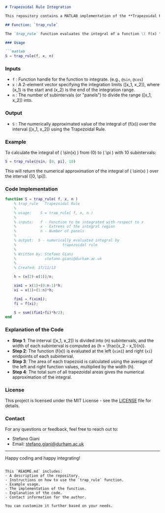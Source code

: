  
```markdown
# Trapezoidal Rule Integration

This repository contains a MATLAB implementation of the **Trapezoidal Rule** for numerical integration. The function approximates the definite integral of a given function over a specified interval using trapezoids. It is particularly useful for approximating integrals when an analytical solution is not feasible or when you are working with discrete data.

## Function: `trap_rule`

The `trap_rule` function evaluates the integral of a function \( f(x) \) over a specified interval \([x_1, x_2]\) using the Trapezoidal Rule. The interval is divided into \( n \) subintervals, and the function sums up the areas of the trapezoids formed at each subinterval.

### Usage

```matlab
S = trap_rule(f, x, n)
```

### Inputs

- `f`  : Function handle for the function to integrate. (e.g., `@sin`, `@cos`)
- `x`  : A 2-element vector specifying the integration limits \([x_1, x_2]\), where \(x_1\) is the start and \(x_2\) is the end of the integration range.
- `n`  : The number of subintervals (or "panels") to divide the range \([x_1, x_2]\) into.

### Output

- `S`  : The numerically approximated value of the integral of \(f(x)\) over the interval \([x_1, x_2]\) using the Trapezoidal Rule.

### Example

To calculate the integral of \( \sin(x) \) from \(0\) to \( \pi \) with 10 subintervals:

```matlab
S = trap_rule(@sin, [0, pi], 10)
```

This will return the numerical approximation of the integral of \( \sin(x) \) over the interval \([0, \pi]\).

### Code Implementation

```matlab
function S = trap_rule( f, x, n )
    % trap_rule   Trapezoidal Rule
    %
    % usage:    S = trap_rule( f, x, n )
    %
    % inputs:   f - Function to be integrated with respect to x
    %           x - Extrems of the integral region
    %           n - Number of panels
    %
    % output:  S - numerically evaluated integral by
    %                     trapezoidal rule
    %
    % Written by: Stefano Giani
    %             stefano.giani@durham.ac.uk
    %
    % Created: 17/11/13

    h = (x(2)-x(1))/n;

    xim1 = x(1)+(0:n-1)*h;
    xi = x(1)+(1:n)*h;

    fim1 = f(xim1);
    fi = f(xi);

    S = sum((fim1+fi)*h/2);
end
```

### Explanation of the Code

- **Step 1**: The interval \([x_1, x_2]\) is divided into \(n\) subintervals, and the width of each subinterval is computed as \(h = \frac{x_2 - x_1}{n}\).
- **Step 2**: The function \(f(x)\) is evaluated at the left (`xim1`) and right (`xi`) endpoints of each subinterval.
- **Step 3**: The area of each trapezoid is calculated using the average of the left and right function values, multiplied by the width \(h\).
- **Step 4**: The total sum of all trapezoidal areas gives the numerical approximation of the integral.

### License

This project is licensed under the MIT License - see the [LICENSE](LICENSE) file for details.

### Contact

For any questions or feedback, feel free to reach out to:
- Stefano Giani
- Email: stefano.giani@durham.ac.uk

---

Happy coding and happy integrating!
```

This `README.md` includes:
- A description of the repository.
- Instructions on how to use the `trap_rule` function.
- Example usage.
- The implementation of the function.
- Explanation of the code.
- Contact information for the author.

You can customize it further based on your needs.
